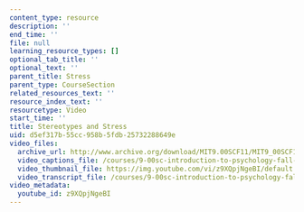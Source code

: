 ```yaml
---
content_type: resource
description: ''
end_time: ''
file: null
learning_resource_types: []
optional_tab_title: ''
optional_text: ''
parent_title: Stress
parent_type: CourseSection
related_resources_text: ''
resource_index_text: ''
resourcetype: Video
start_time: ''
title: Stereotypes and Stress
uid: d5ef317b-55cc-958b-5fdb-25732288649e
video_files:
  archive_url: http://www.archive.org/download/MIT9.00SCF11/MIT9_00SCF11_lec19_300k.mp4
  video_captions_file: /courses/9-00sc-introduction-to-psychology-fall-2011/8fef31d849de5d25ba0926bbf4fe1d8e_z9XQpjNgeBI.vtt
  video_thumbnail_file: https://img.youtube.com/vi/z9XQpjNgeBI/default.jpg
  video_transcript_file: /courses/9-00sc-introduction-to-psychology-fall-2011/3a2573edea644a29134293f63c7b24e7_z9XQpjNgeBI.pdf
video_metadata:
  youtube_id: z9XQpjNgeBI
---
```

